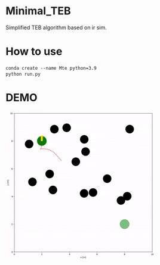 # Minimal_TEB
Simplified TEB algorithm based on ir sim.

# How to use

```shell
conda create --name Mte python=3.9
python run.py
```

# DEMO

![](doc/animation.gif)
